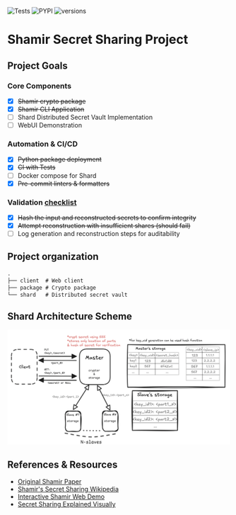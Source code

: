 ![Tests](https://github.com/Team-Hype/shamir-secret-sharing/actions/workflows/package-test.yaml/badge.svg)
![PYPI](https://img.shields.io/pypi/v/shamir_ss.svg)
![versions](https://img.shields.io/pypi/pyversions/shamir_ss.svg)
# Shamir Secret Sharing Project
## Project Goals
### Core Components
 - [x] ~~Shamir crypto package~~
 - [x] ~~Shamir CLI Application~~
 - [ ] Shard Distributed Secret Vault Implementation
 - [ ] WebUI Demonstration

### Automation & CI/CD
 - [x] ~~Python package deployment~~
 - [x] ~~CI with Tests~~
 - [ ] Docker compose for Shard
 - [x] ~~Pre-commit linters & formatters~~

### Validation [checklist](requirements.md)
 - [x] ~~Hash the input and reconstructed secrets to confirm integrity~~
 - [x] ~~Attempt reconstruction with insufficient shares (should fail)~~
 - [ ] Log generation and reconstruction steps for auditability

## Project organization
```
.
├── client  # Web client 
├── package # Crypto package
└── shard   # Distributed secret vault
```

## Shard Architecture Scheme
![Shard Architecture Scheme](/images/shard-scheme.png)

## References & Resources
- [Original Shamir Paper](https://web.mit.edu/6.857/OldStuff/Fall03/ref/Shamir-HowToShareASecret.pdf)
- [Shamir's Secret Sharing Wikipedia](https://en.wikipedia.org/wiki/Shamir%27s_secret_sharing)
- [Interactive Shamir Web Demo](https://iancolechen.io/shamir/)
- [Secret Sharing Explained Visually](https://www.youtube.com/watch?v=iFY5SyY3IMQ)
